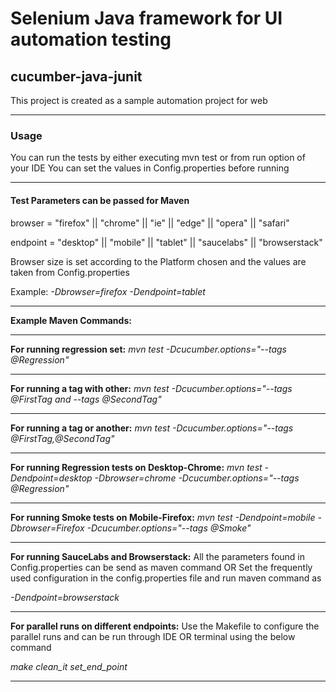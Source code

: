 # Selenium Java framework for UI automation testing

## cucumber-java-junit
This project is created as a sample automation project for web

***

### Usage
You can run the tests by either executing mvn test or from run option of your IDE
You can set the values in Config.properties before running

***

#### Test  Parameters can be passed for Maven
browser = "firefox" || "chrome" || "ie" || "edge" || "opera" || "safari"

endpoint = "desktop" || "mobile" || "tablet" || "saucelabs" || "browserstack"

Browser size is set according to the Platform chosen and the values are taken from Config.properties

Example:
_-Dbrowser=firefox 
-Dendpoint=tablet_ 

***

**Example Maven Commands:**

***

**For running regression set:**
_mvn test -Dcucumber.options="--tags @Regression"_

***

**For running a tag with other:**
_mvn test -Dcucumber.options="--tags @FirstTag and --tags @SecondTag"_

***

**For running a tag or another:**
_mvn test -Dcucumber.options="--tags @FirstTag,@SecondTag"_

***

**For running Regression tests on Desktop-Chrome:**
_mvn test -Dendpoint=desktop -Dbrowser=chrome -Dcucumber.options="--tags @Regression"_ 

***

**For running Smoke tests on Mobile-Firefox:**
_mvn test -Dendpoint=mobile -Dbrowser=Firefox -Dcucumber.options="--tags @Smoke"_

***

**For running SauceLabs and Browserstack:**
All the parameters found in Config.properties can be send as maven command OR
Set the frequently used configuration in the config.properties file and run maven command as

_-Dendpoint=browserstack_

***

**For parallel runs on different endpoints:**
Use the Makefile to configure the parallel runs and can be run through IDE OR
terminal using the below command

_make clean_it set_end_point_

***
